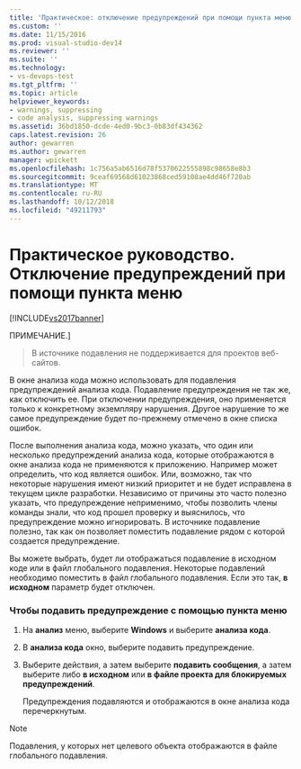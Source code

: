 ```yaml
---
title: 'Практическое: отключение предупреждений при помощи пункта меню | Документация Майкрософт'
ms.custom: ''
ms.date: 11/15/2016
ms.prod: visual-studio-dev14
ms.reviewer: ''
ms.suite: ''
ms.technology:
- vs-devops-test
ms.tgt_pltfrm: ''
ms.topic: article
helpviewer_keywords:
- warnings, suppressing
- code analysis, suppressing warnings
ms.assetid: 36bd1850-dcde-4ed0-9bc3-0b83df434362
caps.latest.revision: 26
author: gewarren
ms.author: gewarren
manager: wpickett
ms.openlocfilehash: 1c756a5ab6516d78f5370622555898c98658e8b3
ms.sourcegitcommit: 9ceaf69568d61023868ced59108ae4dd46f720ab
ms.translationtype: MT
ms.contentlocale: ru-RU
ms.lasthandoff: 10/12/2018
ms.locfileid: "49211793"
---
```

# <a name="how-to-suppress-warnings-by-using-the-menu-item"></a>Практическое руководство. Отключение предупреждений при помощи пункта меню
[!INCLUDE[vs2017banner](../includes/vs2017banner.md)]

ПРИМЕЧАНИЕ.]
>  В источнике подавления не поддерживается для проектов веб-сайтов.  
  
 В окне анализа кода можно использовать для подавления предупреждений анализа кода. Подавление предупреждения не так же, как отключить ее. При отключении предупреждения, оно применяется только к конкретному экземпляру нарушения. Другое нарушение то же самое предупреждение будет по-прежнему отмечено в окне списка ошибок.  
  
 После выполнения анализа кода, можно указать, что один или несколько предупреждений анализа кода, которые отображаются в окне анализа кода не применяются к приложению. Например может определить, что код является ошибок. Или, возможно, так что некоторые нарушения имеют низкий приоритет и не будет исправлена в текущем цикле разработки. Независимо от причины это часто полезно указать, что предупреждение неприменимо, чтобы позволить члены команды знали, что код прошел проверку и выяснилось, что предупреждение можно игнорировать. В источнике подавление полезно, так как он позволяет поместить подавление рядом с которой создается предупреждение.  
  
 Вы можете выбрать, будет ли отображаться подавление в исходном коде или в файл глобального подавления. Некоторые подавлений необходимо поместить в файл глобального подавления. Если это так, **в исходном** параметр будет отключен.  
  
### <a name="to-suppress-a-warning-by-using-menu-item"></a>Чтобы подавить предупреждение с помощью пункта меню  
  
1.  На **анализ** меню, выберите **Windows** и выберите **анализа кода**.  
  
2.  В **анализа кода** окно, выберите подавить предупреждение.  
  
3.  Выберите действия, а затем выберите **подавить сообщения**, а затем выберите либо **в исходном** или **в файле проекта для блокируемых предупреждений**.  
  
     Предупреждения подавляются и отображаются в окне анализа кода перечеркнутым.  
  
> [!NOTE]
>  Подавления, у которых нет целевого объекта отображаются в файле глобального подавления.



